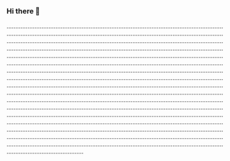 ### Hi there 👋

........................................................................................................................................................................................................................................................................................................................................................................................................................................................................................................................................................................................................................................................................................................................................................................................................................................................................................................................................................................................................................................................................................................................................................................................................................................................................................................................................................................................................................................................................................................................................................................................................................................................................................................................................................................................................................................................................................................................................................................................................................................................................................................................................................................................................................................